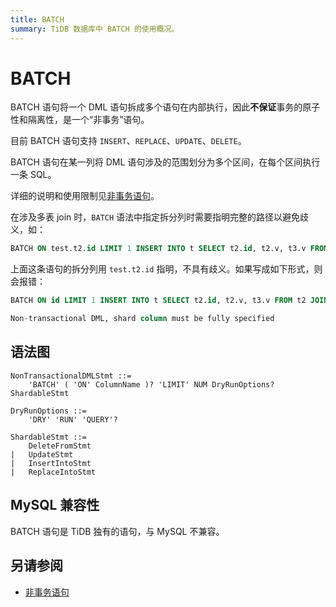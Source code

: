 ```yaml
---
title: BATCH
summary: TiDB 数据库中 BATCH 的使用概况。
---
```


# BATCH

BATCH 语句将一个 DML 语句拆成多个语句在内部执行，因此**不保证**事务的原子性和隔离性，是一个“非事务”语句。

目前 BATCH 语句支持 `INSERT`、`REPLACE`、`UPDATE`、`DELETE`。

BATCH 语句在某一列将 DML 语句涉及的范围划分为多个区间，在每个区间执行一条 SQL。

详细的说明和使用限制见[非事务语句](/non-transactional-dml.md)。

在涉及多表 join 时，`BATCH` 语法中指定拆分列时需要指明完整的路径以避免歧义，如：

```sql
BATCH ON test.t2.id LIMIT 1 INSERT INTO t SELECT t2.id, t2.v, t3.v FROM t2 JOIN t3 ON t2.id=t3.id;
```

上面这条语句的拆分列用 `test.t2.id` 指明，不具有歧义。如果写成如下形式，则会报错：

```sql
BATCH ON id LIMIT 1 INSERT INTO t SELECT t2.id, t2.v, t3.v FROM t2 JOIN t3 ON t2.id=t3.id;

Non-transactional DML, shard column must be fully specified
```

## 语法图

```ebnf+diagram
NonTransactionalDMLStmt ::=
    'BATCH' ( 'ON' ColumnName )? 'LIMIT' NUM DryRunOptions? ShardableStmt

DryRunOptions ::=
    'DRY' 'RUN' 'QUERY'?

ShardableStmt ::=
	DeleteFromStmt
|	UpdateStmt
|	InsertIntoStmt
|   ReplaceIntoStmt
```

## MySQL 兼容性

BATCH 语句是 TiDB 独有的语句，与 MySQL 不兼容。

## 另请参阅

* [非事务语句](/non-transactional-dml.md)
